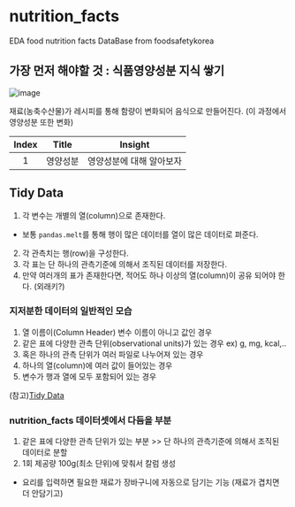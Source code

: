# nutrition_facts
EDA food nutrition facts DataBase from foodsafetykorea 

## 가장 먼저 해야할 것 : 식품영양성분 지식 쌓기
![image](https://user-images.githubusercontent.com/40647396/165733505-b1178b5b-2b77-4b44-8e5a-f8e2be25323a.png)

재료(농축수산물)가 레시피를 통해 함량이 변화되어 음식으로 만들어진다. (이 과정에서 영양성분 또한 변화)

| Index | Title | Insight |
| :---: | :---: | :-----: |
| 1 | 영양성분 | 영양성분에 대해 알아보자 | 



## Tidy Data
1. 각 변수는 개별의 열(column)으로 존재한다.
  - 보통 `pandas.melt`를 통해 행이 많은 데이터를 열이 많은 데이터로 펴준다. 
2. 각 관측치는 행(row)을 구성한다. 
3. 각 표는 단 하나의 관측기준에 의해서 조직된 데이터를 저장한다.
4. 만약 여러개의 표가 존재한다면, 적어도 하나 이상의 열(column)이 공유 되어야 한다. (외래키?)

### 지저분한 데이터의 일반적인 모습
1. 열 이름이(Column Header) 변수 이름이 아니고 값인 경우
2. 같은 표에 다양한 관측 단위(observational units)가 있는 경우 ex) g, mg, kcal,..
3. 혹은 하나의 관측 단위가 여러 파일로 나누어져 있는 경우
4. 하나의 열(column)에 여러 값이 들어있는 경우
5. 변수가 행과 열에 모두 포함되어 있는 경우

(참고)[Tidy Data](https://partrita.github.io/posts/tidy-data/)


### nutrition_facts 데이터셋에서 다듬을 부분
1. 같은 표에 다양한 관측 단위가 있는 부분 >> 단 하나의 관측기준에 의해서 조직된 데이터로 분할
2. 1회 제공량 100g(최소 단위)에 맞춰서 칼럼 생성



- 요리를 입력하면 필요한 재료가 장바구니에 자동으로 담기는 기능 (재료가 겹치면 더 안담기고)
